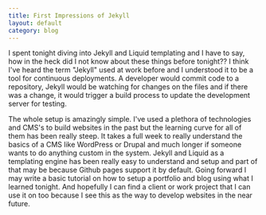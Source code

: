 ```yaml
---
title: First Impressions of Jekyll
layout: default
category: blog
---
```


I spent tonight diving into Jekyll and Liquid templating and I have to say, how in the heck did I not know about these things before tonight?? I think I've heard the term "Jekyll" used at work before and I understood it to be a tool for continuous deployments. A developer would commit code to a repository, Jekyll would be watching for changes on the files and if there was a change, it would trigger a build process to update the development server for testing.

The whole setup is amazingly simple. I've used a plethora of technologies and CMS's to build websites in the past but the learning curve for all of them has been really steep. It takes a full week to really understand the basics of a CMS like WordPress or Drupal and much longer if someone wants to do anything custom in the system. Jekyll and Liquid as a templating engine has been really easy to understand and setup and part of that may be because Github pages support it by default. Going forward I may write a basic tutorial on how to setup a portfolio and blog using what I learned tonight. And hopefully I can find a client or work project that I can use it on too because I see this as the way to develop websites in the near future.